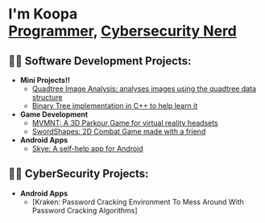 <h1>I'm Koopa <br/><a href="https://github.com/koopahello">Programmer</a>, <a href="https://github.com/koopahello">Cybersecurity Nerd</a></h1>

<h2>👨‍💻 Software Development Projects:</h2>

- <b>Mini Projects!!</b>
  - [Quadtree Image Analysis: analyses images using the quadtree data structure](https://github.com/KoopaHello/QuadtreeImageAnalysis)
  - [Binary Tree implementation in C++ to help learn it](https://github.com/KoopaHello/treestuff)
- <b>Game Development</b>
  - [MVMNT: A 3D Parkour Game for virtual reality headsets](https://sidequestvr.com/app/5326/mvmnt-demo)
  - [SwordShapes: 2D Combat Game made with a friend](https://github.com/KoopaHello/SwordShapes)
- <b>Android Apps</b>
  - [Skye: A self-help app for Android](https://github.com/KoopaHello/skye)

<h2>👨‍💻 CyberSecurity Projects:</h2>

- <b>Android Apps</b>
  - [Kraken: Password Cracking Environment To Mess Around With Password Cracking Algorithms]

<!-- <h2> 🤳 Connect with me:</h2>

[<img align="left" alt="JoshMadakor | YouTube" width="22px" src="https://cdn.jsdelivr.net/npm/simple-icons@v3/icons/youtube.svg" />][youtube]
[<img align="left" alt="JoshMadakor | Twitter" width="22px" src="https://cdn.jsdelivr.net/npm/simple-icons@v3/icons/twitter.svg" />][twitter]
[<img align="left" alt="JoshMadakor | LinkedIn" width="22px" src="https://cdn.jsdelivr.net/npm/simple-icons@v3/icons/linkedin.svg" />][linkedin]
[<img align="left" alt="JoshMadakor | Instagram" width="22px" src="https://cdn.jsdelivr.net/npm/simple-icons@v3/icons/instagram.svg" />][instagram]

[twitter]: link
